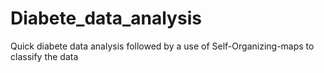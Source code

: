 # Diabete_data_analysis
Quick diabete data analysis followed by a use of Self-Organizing-maps to classify the data
